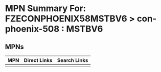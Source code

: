 



# MPN Summary For: FZECONPHOENIX58MSTBV6 > con-phoenix-508 : MSTBV6

## MPNs
  

|MPN|Direct Links|Search Links|
| :--- | :--- | :--- |
||||
